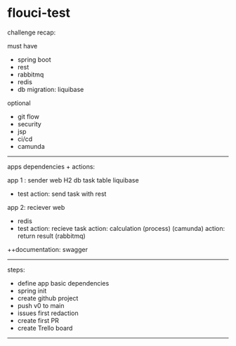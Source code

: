 # flouci-test
challenge recap:

must have
- spring boot
- rest
- rabbitmq
- redis
- db migration: liquibase

optional
+ git flow
+ security
+ jsp
+ ci/cd
+ camunda
----------------------

apps dependencies + actions:

app 1 : sender
web
H2 db
task table
liquibase
+ test
  action: send task  with rest

app 2: reciever
web
+ redis
+ test
  action: recieve task
  action: calculation (process) (camunda)
  action: return result (rabbitmq)


++documentation: swagger

-------------------

steps:

- define app basic dependencies
- spring init
- create github project
- push v0 to main
- issues first redaction
- create first PR
- create Trello board

----------
